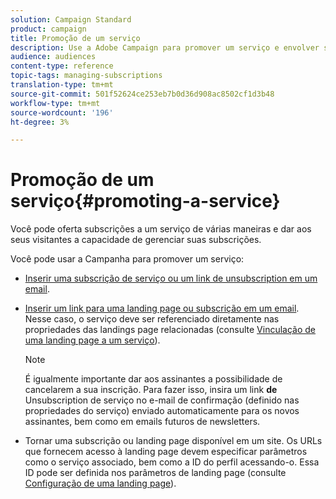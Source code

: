 ```yaml
---
solution: Campaign Standard
product: campaign
title: Promoção de um serviço
description: Use a Adobe Campaign para promover um serviço e envolver seus clientes por meio de landings page dedicadas, e-mails ou diretamente em seu site.
audience: audiences
content-type: reference
topic-tags: managing-subscriptions
translation-type: tm+mt
source-git-commit: 501f52624ce253eb7b0d36d908ac8502cf1d3b48
workflow-type: tm+mt
source-wordcount: '196'
ht-degree: 3%

---
```



# Promoção de um serviço{#promoting-a-service}

Você pode oferta subscrições a um serviço de várias maneiras e dar aos seus visitantes a capacidade de gerenciar suas subscrições.

Você pode usar a Campanha para promover um serviço:

* [Inserir uma subscrição de serviço ou um link de unsubscription em um email](../../designing/using/links.md#inserting-a-link).

* [Inserir um link para uma landing page ou subscrição em um email](../../designing/using/links.md). Nesse caso, o serviço deve ser referenciado diretamente nas propriedades das landings page relacionadas (consulte [Vinculação de uma landing page a um serviço](../../channels/using/configuring-landing-page.md#linking-a-landing-page-to-a-service)).

   >[!NOTE]
   >
   >É igualmente importante dar aos assinantes a possibilidade de cancelarem a sua inscrição. Para fazer isso, insira um link <b>de</b> Unsubscription de serviço no e-mail de confirmação (definido nas propriedades do serviço) enviado automaticamente para os novos assinantes, bem como em emails futuros de newsletters.

* Tornar uma subscrição ou landing page disponível em um site. Os URLs que fornecem acesso à landing page devem especificar parâmetros como o serviço associado, bem como a ID do perfil acessando-o. Essa ID pode ser definida nos parâmetros de landing page (consulte [Configuração de uma landing page](../../channels/using/configuring-landing-page.md)).
